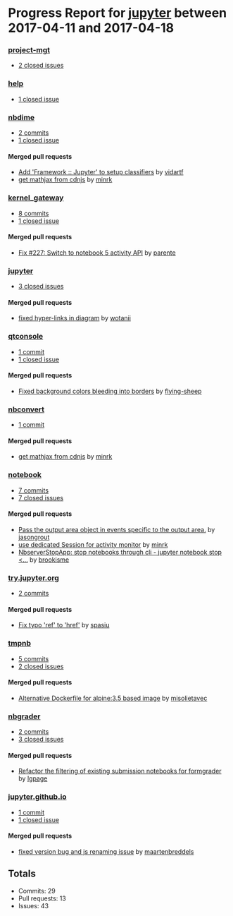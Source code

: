 # Progress Report for [jupyter](https://github.com/jupyter) between 2017-04-11 and 2017-04-18

### [project-mgt](https://github.com/jupyter/project-mgt)
-  [2 closed issues](https://github.com/jupyter/project-mgt/issues?utf8=%E2%9C%93&q=is%3Aissue%20closed%3A2017-04-11..2017-04-18)

### [help](https://github.com/jupyter/help)
-  [1 closed issue](https://github.com/jupyter/help/issues?utf8=%E2%9C%93&q=is%3Aissue%20closed%3A2017-04-11..2017-04-18)

### [nbdime](https://github.com/jupyter/nbdime)
-  [2 commits](https://github.com/jupyter/nbdime/compare/master@%7B1491894000%7D...master@%7B1492498800%7D)
-  [1 closed issue](https://github.com/jupyter/nbdime/issues?utf8=%E2%9C%93&q=is%3Aissue%20closed%3A2017-04-11..2017-04-18)

#### Merged pull requests
- [Add 'Framework :: Jupyter' to setup classifiers](https://github.com/jupyter/nbdime/pull/280) by [vidartf](https://github.com/vidartf)
- [get mathjax from cdnjs](https://github.com/jupyter/nbdime/pull/279) by [minrk](https://github.com/minrk)

### [kernel_gateway](https://github.com/jupyter/kernel_gateway)
-  [8 commits](https://github.com/jupyter/kernel_gateway/compare/master@%7B1491894000%7D...master@%7B1492498800%7D)
-  [1 closed issue](https://github.com/jupyter/kernel_gateway/issues?utf8=%E2%9C%93&q=is%3Aissue%20closed%3A2017-04-11..2017-04-18)

#### Merged pull requests
- [Fix #227: Switch to notebook 5 activity API](https://github.com/jupyter/kernel_gateway/pull/230) by [parente](https://github.com/parente)

### [jupyter](https://github.com/jupyter/jupyter)
-  [3 closed issues](https://github.com/jupyter/jupyter/issues?utf8=%E2%9C%93&q=is%3Aissue%20closed%3A2017-04-11..2017-04-18)

#### Merged pull requests
- [fixed hyper-links in diagram](https://github.com/jupyter/jupyter/pull/250) by [wotanii](https://github.com/wotanii)

### [qtconsole](https://github.com/jupyter/qtconsole)
-  [1 commit](https://github.com/jupyter/qtconsole/compare/master@%7B1491894000%7D...master@%7B1492498800%7D)
-  [1 closed issue](https://github.com/jupyter/qtconsole/issues?utf8=%E2%9C%93&q=is%3Aissue%20closed%3A2017-04-11..2017-04-18)

#### Merged pull requests
- [Fixed background colors bleeding into borders](https://github.com/jupyter/qtconsole/pull/201) by [flying-sheep](https://github.com/flying-sheep)

### [nbconvert](https://github.com/jupyter/nbconvert)
-  [1 commit](https://github.com/jupyter/nbconvert/compare/master@%7B1491894000%7D...master@%7B1492498800%7D)

#### Merged pull requests
- [get mathjax from cdnjs](https://github.com/jupyter/nbconvert/pull/567) by [minrk](https://github.com/minrk)

### [notebook](https://github.com/jupyter/notebook)
-  [7 commits](https://github.com/jupyter/notebook/compare/master@%7B1491894000%7D...master@%7B1492498800%7D)
-  [7 closed issues](https://github.com/jupyter/notebook/issues?utf8=%E2%9C%93&q=is%3Aissue%20closed%3A2017-04-11..2017-04-18)

#### Merged pull requests
- [Pass the output area object in events specific to the output area.](https://github.com/jupyter/notebook/pull/2411) by [jasongrout](https://github.com/jasongrout)
- [use dedicated Session for activity monitor](https://github.com/jupyter/notebook/pull/2398) by [minrk](https://github.com/minrk)
- [NbserverStopApp: stop notebooks through cli - jupyter notebook stop <…](https://github.com/jupyter/notebook/pull/2388) by [brookisme](https://github.com/brookisme)

### [try.jupyter.org](https://github.com/jupyter/try.jupyter.org)
-  [2 commits](https://github.com/jupyter/try.jupyter.org/compare/master@%7B1491894000%7D...master@%7B1492498800%7D)

#### Merged pull requests
- [Fix typo 'ref' to 'href'](https://github.com/jupyter/try.jupyter.org/pull/19) by [spasiu](https://github.com/spasiu)

### [tmpnb](https://github.com/jupyter/tmpnb)
-  [5 commits](https://github.com/jupyter/tmpnb/compare/master@%7B1491894000%7D...master@%7B1492498800%7D)
-  [2 closed issues](https://github.com/jupyter/tmpnb/issues?utf8=%E2%9C%93&q=is%3Aissue%20closed%3A2017-04-11..2017-04-18)

#### Merged pull requests
- [Alternative Dockerfile for alpine:3.5 based image](https://github.com/jupyter/tmpnb/pull/271) by [misolietavec](https://github.com/misolietavec)

### [nbgrader](https://github.com/jupyter/nbgrader)
-  [2 commits](https://github.com/jupyter/nbgrader/compare/master@%7B1491894000%7D...master@%7B1492498800%7D)
-  [3 closed issues](https://github.com/jupyter/nbgrader/issues?utf8=%E2%9C%93&q=is%3Aissue%20closed%3A2017-04-11..2017-04-18)

#### Merged pull requests
- [Refactor the filtering of existing submission notebooks for formgrader](https://github.com/jupyter/nbgrader/pull/738) by [lgpage](https://github.com/lgpage)

### [jupyter.github.io](https://github.com/jupyter/jupyter.github.io)
-  [1 commit](https://github.com/jupyter/jupyter.github.io/compare/master@%7B1491894000%7D...master@%7B1492498800%7D)
-  [1 closed issue](https://github.com/jupyter/jupyter.github.io/issues?utf8=%E2%9C%93&q=is%3Aissue%20closed%3A2017-04-11..2017-04-18)

#### Merged pull requests
- [fixed version bug and js renaming issue](https://github.com/jupyter/jupyter.github.io/pull/202) by [maartenbreddels](https://github.com/maartenbreddels)

## Totals
- Commits: 29
- Pull requests: 13
- Issues: 43

